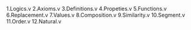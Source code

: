 1.Logics.v
2.Axioms.v
3.Definitions.v
4.Propeties.v
5.Functions.v
6.Replacement.v
7.Values.v
8.Composition.v
9.Similarity.v
10.Segment.v
11.Order.v
12.Natural.v

